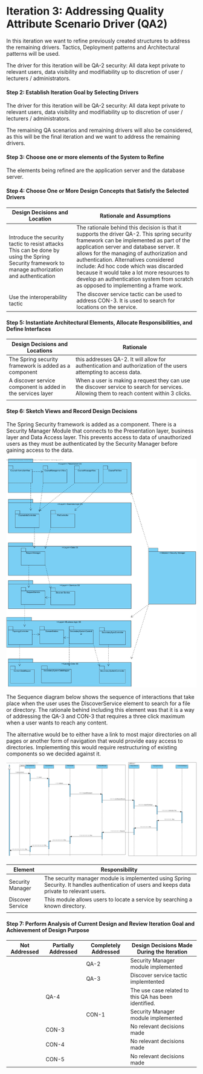 # Iteration 3: Addressing Quality Attribute Scenario Driver (QA2)

In this iteration we want to refine previously created structures to address the remaining drivers. Tactics, Deployment patterns and Architectural patterns will be used.

The driver for this iteration will be QA-2 security:   All data kept private to relevant users, data visibility and modifiability up to discretion of user / lecturers / administrators.



#### Step 2: Establish Iteration Goal by Selecting Drivers

The driver for this iteration will be QA-2 security:   All data kept private to relevant users, data visibility and modifiability up to discretion of user / lecturers / administrators.

The remaining QA scenarios and remaining drivers will also be considered, as this will be the final iteration and we want to address the remaining drivers.

#### Step 3: Choose one or more elements of the System to Refine

The elements being refined are the application server and the database server.

#### Step 4: Choose One or More Design Concepts that Satisfy the Selected Drivers

| Design Decisions and Location                                | Rationale and Assumptions                                    |
| ------------------------------------------------------------ | ------------------------------------------------------------ |
| Introduce the security tactic to resist attacks This can be done by using the Spring Security framework to manage authorization and authentication | The rationale behind this decision is that it supports the driver QA-2. This spring security framework can be implemented as part of the application server and database server. It allows for the managing of authorization and authentication. Alternatives considered include: Ad hoc code which was discarded because it would take a lot more resources to develop an authentication system from scratch as opposed to implementing a frame work. |
| Use the interoperability tactic                              | The discover service tactic can be used to address CON-3. It is used to search for locations on the service. |



#### Step 5: Instantiate Architectural Elements, Allocate Responsibilities, and Define Interfaces

| Design Decisions and Locations                              | Rationale                                                    |
| ----------------------------------------------------------- | ------------------------------------------------------------ |
| The Spring security framework is added as a component       | this addresses QA-2. It will allow for authentication and authorization of the users attempting to access data. |
| A discover service component is added in the services layer | When a user is making a request they can use the discover service to search for services. Allowing them to reach content within 3 clicks. |
|                                                             |                                                              |



#### Step 6: Sketch Views and Record Design Decisions 



The Spring Security framework is added as a component. There is a Security Manager Module that connects to the Presentation layer, business layer and Data Access layer. This prevents access to data of unauthorized users as they must be authenticated by the Security Manager before gaining access to the data. 



![alt text](https://github.com/SOFE3650F18/project-g17/blob/master/Iteration%203/Class%20Diagram1.jpg)

The Sequence diagram below shows the sequence of interactions that take place when the user uses the DiscoverService element to search for a file or directory. The rationale behind including this element was that it is a way of addressing the QA-3 and CON-3 that requires a three click maximum when a user wants to reach any content. 

The alternative would be to either have a link to most major directories on all pages or another form of navigation that would provide easy access to directories. Implementing this would require restructuring of existing components so we decided against it. 

![alt text](https://github.com/SOFE3650F18/project-g17/blob/master/Iteration%203/discoverservice.jpg)



#### 

| Element          | Responsibility                                               |
| ---------------- | ------------------------------------------------------------ |
| Security Manager | The security manager module is implemented using Spring Security. It handles authentication of users and keeps data private to relevant users. |
| Discover Service | This module allows users to locate a service by searching a known directory. |
|                  |                                                              |

#### 



#### Step 7: Perform Analysis of Current Design and Review Iteration Goal and Achievement of Design Purpose

| Not Addressed | Partially Addressed | Completely Addressed | Design Decisions Made During the Iteration                   |
| ------------- | ------------------- | -------------------- | ------------------------------------------------------------ |
|               |                     | QA-2                 | Security Manager module implemented                          |
|               |                     | QA-3                 | Discover service tactic implemtented                         |
|               | QA-4                |                      | The use case related to this QA has been identified.         |
|               |                     | CON-1                | Security Manager module implemented                          |
|               | CON-3               |                      | No relevant decisions made                                   |
|               | CON-4               |                      | No relevant decisions made |
|               | CON-5               |                      | No relevant decisions made  |

